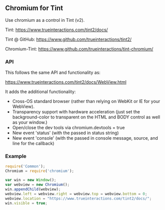 ## Chromium for Tint ##

Use chromium as a control in Tint (v2).

Tint: <https://www.trueinteractions.com/tint2/docs/>

Tint @ GitHub: <https://www.github.com/trueinteractions/tint2/>

Chromium-Tint: <https://www.github.com/trueinteractions/tint-chromium/>

### API ###

This follows the same API and functionality as:

<https://www.trueinteractions.com/tint2/docs/WebView.html>

It adds the additional functionality:

* Cross-OS standard browser (rather than relying on WebKit or IE for your WebView).
* Transparency support with hardware acceleration (just set the background-color to transparent on the HTML and BODY control as well as your window.)
* Open/close the dev tools via chromium.devtools = true
* New event 'status' (with the passed in status string)
* New event 'console' (with the passed in console message, source, and line for the callback)


### Example ###

```javascript
require('Common');
Chromium = require('chromium');

var win = new Window();
var webview = new Chromium();
win.appendChild(webview);
webview.left = webview.right = webview.top = webview.bottom = 0;
webview.location = "https://www.trueinteractions.com/tint2/docs/";
win.visible = true;
```